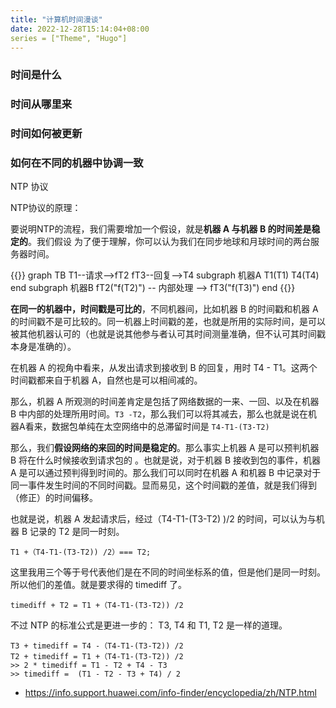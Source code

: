 ```yaml
---
title: "计算机时间漫谈"
date: 2022-12-28T15:14:04+08:00
series = ["Theme", "Hugo"]
---
```


### 时间是什么

### 时间从哪里来

### 时间如何被更新

### 如何在不同的机器中协调一致
NTP 协议

NTP协议的原理：


要说明NTP的流程，我们需要增加一个假设，就是**机器 A 与机器 B 的时间差是稳定的**。我们假设
为了便于理解，你可以认为我们在同步地球和月球时间的两台服务器时间。

{{<mermaid>}}
    graph TB
        T1--请求-->fT2
        fT3--回复-->T4
        subgraph 机器A
        T1(T1)
        T4(T4)
        end
        subgraph 机器B
        fT2("f(T2)") -- 内部处理 --> fT3("f(T3)") 
        end
{{</mermaid>}}

**在同一的机器中，时间戳是可比的**，不同机器间，比如机器 B 的时间戳和机器 A 的时间戳不是可比较的。同一机器上时间戳的差，也就是所用的实际时间，是可以被其他机器认可的（也就是说其他参与者认可其时间测量准确，但不认可其时间戳本身是准确的）。


在机器 A 的视角中看来，从发出请求到接收到 B 的回复，用时 T4 - T1。这两个时间戳都来自于机器 A，自然也是可以相间减的。

那么，机器 A 所观测的时间差肯定是包括了网络数据的一来、一回、以及在机器 B 中内部的处理所用时间。`T3 -T2`，那么我们可以将其减去，那么也就是说在机器A看来，数据包单纯在太空网络中的总滞留时间是 `T4-T1-(T3-T2)` 

那么，我们**假设网络的来回的时间是稳定的**。那么事实上机器 A 是可以预判机器 B 将在什么时候接收到请求包的 。也就是说，对于机器 B 接收到包的事件，机器 A 是可以通过预判得到时间的。那么我们可以同时在机器 A 和机器 B 中记录对于同一事件发生时间的不同时间戳。显而易见，这个时间戳的差值，就是我们得到（修正）的时间偏移。

也就是说，机器 A 发起请求后，经过（T4-T1-(T3-T2) )/2 的时间，可以认为与机器 B 记录的 T2 是同一时刻。
```
T1 +（T4-T1-(T3-T2)) /2）=== T2;
```
这里我用三个等于号代表他们是在不同的时间坐标系的值，但是他们是同一时刻。所以他们的差值。就是要求得的 timediff 了。
```
timediff + T2 = T1 +（T4-T1-(T3-T2)) /2
```
不过 NTP 的标准公式是更进一步的： T3, T4 和 T1, T2 是一样的道理。
```
T3 + timediff = T4 -（T4-T1-(T3-T2)) /2
T2 + timediff = T1 +（T4-T1-(T3-T2)) /2
>> 2 * timediff = T1 - T2 + T4 - T3
>> timediff =  (T1 - T2 - T3 + T4) / 2
```


* https://info.support.huawei.com/info-finder/encyclopedia/zh/NTP.html
